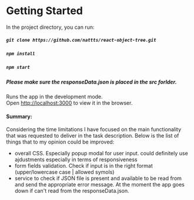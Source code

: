 # Getting Started 

In the project directory, you can run:

##### `git clone https://github.com/nattts/react-object-tree.git`
##### `npm install`
##### `npm start`

##### Please make sure the responseData.json is placed in the src forlder.

Runs the app in the development mode.\
Open [http://localhost:3000](http://localhost:3000) to view it in the browser.


#### Summary: 

Considering the time limitations I have focused on the main functionality that was requested to deliver in the task description. Below is the list of things that to my opinion could be improved:

- overall CSS. Especially popup modal for user input. could definitely use ajdustments especially in terms of responsiveness 
- form fields validation. Check if input is in the right format (upper/lowercase case | allowed symols) 
- service to check if JSON file is present and available to be read from and send the appropriate error message. At the moment the app goes down if can't read from the responseData.json.
  
